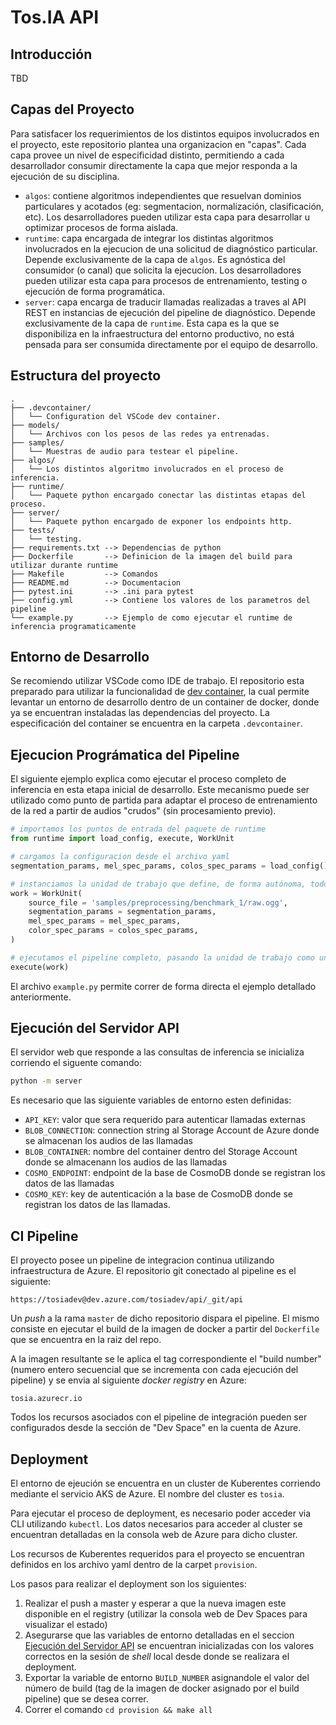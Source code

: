 # Tos.IA API

## Introducción

TBD

## Capas del Proyecto

Para satisfacer los requerimientos de los distintos equipos involucrados en el proyecto, este repositorio plantea una organizacion en "capas". Cada capa provee un nivel de especificidad distinto, permitiendo a cada desarrollador consumir directamente la capa que mejor responda a la ejecución de su disciplina.

- `algos`: contiene algoritmos independientes que resuelvan dominios particulares y acotados (eg: segmentacion, normalización, clasificación, etc). Los desarrolladores pueden utilizar esta capa para desarrollar u optimizar procesos  de forma aislada.
- `runtime`: capa encargada de integrar los distintas algoritmos involucrados en la ejecucion de una solicitud de diagnóstico particular. Depende exclusivamente de la capa de `algos`. Es agnóstica del consumidor (o canal) que solicita la ejecucíon. Los desarrolladores pueden utilizar esta capa para procesos de entrenamiento, testing o ejecución de forma programática.
- `server`: capa encarga de traducir llamadas realizadas a traves al API REST en instancias de ejecución del pipeline de diagnóstico. Depende exclusivamente de la capa de `runtime`. Esta capa es la que se disponibiliza en la infraestructura del entorno productivo, no está pensada para ser consumida directamente por el equipo de desarrollo.

## Estructura del proyecto

```
.
├── .devcontainer/
│   └── Configuration del VSCode dev container.
├── models/
│   └── Archivos con los pesos de las redes ya entrenadas.
├── samples/
│   └── Muestras de audio para testear el pipeline.
├── algos/
│   └── Los distintos algoritmo involucrados en el proceso de inferencia.
├── runtime/
│   └── Paquete python encargado conectar las distintas etapas del proceso.
├── server/
│   └── Paquete python encargado de exponer los endpoints http.
├── tests/
│   └── testing.
├── requirements.txt --> Dependencias de python
├── Dockerfile       --> Definicion de la imagen del build para utilizar durante runtime
├── Makefile         --> Comandos
├── README.md        --> Documentacion
├── pytest.ini       --> .ini para pytest
├── config.yml       --> Contiene los valores de los parametros del pipeline 
└── example.py       --> Ejemplo de como ejecutar el runtime de inferencia programaticamente
```

## Entorno de Desarrollo

Se recomiendo utilizar VSCode como IDE de trabajo. El repositorio esta preparado para utilizar la funcionalidad de [dev container](https://code.visualstudio.com/docs/remote/containers), la cual permite levantar un entorno de desarrollo dentro de un container de docker, donde ya se encuentran instaladas las dependencias del proyecto. La especificación del container se encuentra en la carpeta `.devcontainer`. 

## Ejecucion Prográmatica del Pipeline

El siguiente ejemplo explica como ejecutar el proceso completo de inferencia en esta etapa inicial de desarrollo. Este mecanismo puede ser utilizado como punto de partida para adaptar el proceso de entrenamiento de la red a partir de audios "crudos" (sin procesamiento previo).


```python
# importamos los puntos de entrada del paquete de runtime
from runtime import load_config, execute, WorkUnit

# cargamos la configuracion desde el archivo yaml
segmentation_params, mel_spec_params, colos_spec_params = load_config()

# instanciamos la unidad de trabajo que define, de forma autónoma, todos los parametros requeridos para ejecutar una solicitud de diagnostico particular
work = WorkUnit(
    source_file = 'samples/preprocessing/benchmark_1/raw.ogg',
    segmentation_params = segmentation_params,
    mel_spec_params = mel_spec_params,
    color_spec_params = colos_spec_params,
)

# ejecutamos el pipeline completo, pasando la unidad de trabajo como unico argumento requerido
execute(work)
```

El archivo `example.py` permite correr de forma directa el ejemplo detallado anteriormente.

## Ejecución del Servidor API

El servidor web que responde a las consultas de inferencia se inicializa corriendo el siguente comando:

```sh
python -m server
```

Es necesario que las siguiente variables de entorno esten definidas:

- `API_KEY`: valor que sera requerido para autenticar llamadas externas
- `BLOB_CONNECTION`: connection string al Storage Account de Azure donde se almacenan los audios de las llamadas
- `BLOB_CONTAINER`: nombre del container dentro del Storage Account donde se almacenann los audios de las llamadas
- `COSMO_ENDPOINT`: endpoint de la base de CosmoDB donde se registran los datos de las llamadas
- `COSMO_KEY`: key de autenticación a la base de CosmoDB donde se registran los datos de las llamadas.

## CI Pipeline

El proyecto posee un pipeline de integracion continua utilizando infraestructura de Azure. El repositorio git conectado al pipeline es el siguiente:

```
https://tosiadev@dev.azure.com/tosiadev/api/_git/api
```

Un _push_ a la rama `master` de dicho repositorio dispara el pipeline. El mismo consiste en ejecutar el build de la imagen de docker a partir del `Dockerfile` que se encuentra en la raiz del repo.

A la imagen resultante se le aplica el tag correspondiente el "build number" (numero entero secuencial que se incrementa con cada ejecución del pipeline) y se envia al siguiente _docker registry_ en Azure:

```
tosia.azurecr.io
```

Todos los recursos asociados con el pipeline de integración pueden ser configurados desde la sección de "Dev Space" en la cuenta de Azure.

## Deployment

El entorno de ejeución se encuentra en un cluster de Kuberentes corriendo mediante el servicio AKS de Azure. El nombre del cluster es `tosia`.

Para ejecutar el proceso de deployment, es necesario poder acceder via CLI utilizando `kubectl`. Los datos necesarios para acceder al cluster se encuentran detalladas en la consola web de Azure para dicho cluster.

Los recursos de Kuberentes requeridos para el proyecto se encuentran definidos en los archivo yaml dentro de la carpet `provision`.

Los pasos para realizar el deployment son los siguientes:

1. Realizar el push a master y esperar a que la nueva imagen este disponible en el registry (utilizar la consola web de Dev Spaces para visualizar el estado)
2. Asegurarse que las variables de entorno detalladas en el seccion [Ejecución del Servidor API](#Ejecucion_del_Servidor_API) se encuentran inicializadas con los valores correctos en la sesión de _shell_ local desde donde se realizara el deployment.
3. Exportar la variable de entorno `BUILD_NUMBER` asignandole el valor del número de build (tag de la imagen de docker asignado por el build pipeline) que se desea correr.
4. Correr el comando `cd provision && make all`